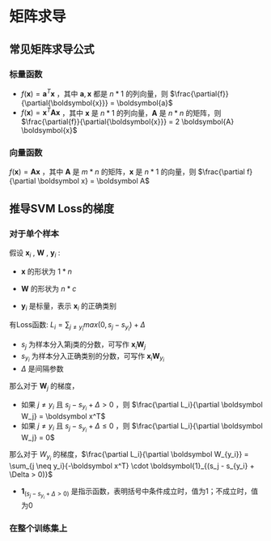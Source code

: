 # 矩阵求导

## 常见矩阵求导公式

### 标量函数

- $f(\boldsymbol{x}) = \boldsymbol{a}^T \boldsymbol{x}$ ，其中 $\boldsymbol{a}, \boldsymbol{x}$ 都是 $n * 1$ 的列向量，则 $\frac{\partial{f}}{\partial{\boldsymbol{x}}} = \boldsymbol{a}$
- $f(\boldsymbol{x}) = \boldsymbol{x}^T \boldsymbol{A} \boldsymbol{x}$ ，其中 $\boldsymbol{x}$ 是 $n * 1$ 的列向量，$\boldsymbol{A}$ 是 $n * n$ 的矩阵，则 $\frac{\partial{f}}{\partial{\boldsymbol{x}}} = 2 \boldsymbol{A} \boldsymbol{x}$

### 向量函数

$f(\boldsymbol x) = \boldsymbol{A} \boldsymbol{x}$ ，其中 $\boldsymbol A$ 是 $m * n$ 的矩阵，$\boldsymbol x$ 是 $n * 1$ 的向量，则 $\frac{\partial f}{\partial \boldsymbol x} = \boldsymbol A$

## 推导SVM Loss的梯度

### 对于单个样本

假设 $\boldsymbol x_i$ , $\boldsymbol W$ , $\boldsymbol y_i$ :

- $\boldsymbol x$ 的形状为 $1 * n$ 
- $\boldsymbol W$ 的形状为 $n * c$ 

- $\boldsymbol y_i$ 是标量，表示 $\boldsymbol x_i$ 的正确类别

有Loss函数: $L_i = \sum_{j \neq y_i}{max(0, s_j - s_{y_i}) + \Delta}$

- $s_j$ 为样本分入第j类的分数，可写作 $\boldsymbol x_i \boldsymbol W_j$
- $s_{y_i}$ 为样本分入正确类别的分数，可写作 $\boldsymbol x_i \boldsymbol W_{y_i}$
- $\Delta$ 是间隔参数

那么对于 $\boldsymbol W_j$ 的梯度，

- 如果 $j \neq y_i$ 且 $s_j - s_{y_i} + \Delta > 0$ ，则 $\frac{\partial L_i}{\partial \boldsymbol W_j} = \boldsymbol x^T$
- 如果 $j \neq y_i$ 且 $s_j - s_{y_i} + \Delta \le 0$ ，则 $\frac{\partial L_i}{\partial \boldsymbol W_j} = 0$

那么对于 $W_{y_i}$ 的梯度，$\frac{\partial L_i}{\partial \boldsymbol W_{y_i}} = \sum_{j \neq y_i}{-\boldsymbol x^T} \cdot \boldsymbol{1}_{(s_j - s_{y_i} + \Delta > 0)}$

- $\boldsymbol{1}_{(s_j - s_{y_i} + \Delta > 0)}$ 是指示函数，表明括号中条件成立时，值为1；不成立时，值为0

### 在整个训练集上

